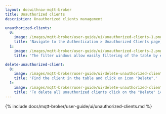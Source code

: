 ```yaml
---
layout: docwithnav-mqtt-broker
title: Unauthorized clients
description: Unauthorized clients management

unauthorized-clients:
  0:
    image: /images/mqtt-broker/user-guide/ui/unauthorized-clients-1.png
    title: 'Navigate to the Authentication > Unauthorized Clients page, table shows clients that could not pass authorization.'
  1:
    image: /images/mqtt-broker/user-guide/ui/unauthorized-clients-2.png
    title: 'The filter windows allow easily filtering of the table by each column and date.'

delete-unauthorized-client:
  0:
    image: /images/mqtt-broker/user-guide/ui/delete-unauthorized-client-1.png
    title: 'Find the client in the table and click on icon "Delete".'
  1:
    image: /images/mqtt-broker/user-guide/ui/delete-unauthorized-client-2.png
    title: 'To delete all unauthorized clients click on the "Delete" icon in the top right corner of the table.'
---
```


{% include docs/mqtt-broker/user-guide/ui/unauthorized-clients.md %}
